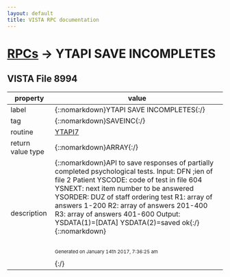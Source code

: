 ```yaml
---
layout: default
title: VISTA RPC documentation
---
```




# [RPCs](TableOfContent.md) &#8594; YTAPI SAVE INCOMPLETES 


 ## VISTA File 8994 


 property | value 
--- | --- 
 label | {::nomarkdown}YTAPI SAVE INCOMPLETES{:/}
 tag | {::nomarkdown}SAVEINC{:/}
 routine | [YTAPI7](http://code.osehra.org/dox/Routine_YTAPI7_source.html)
 return value type | {::nomarkdown}ARRAY{:/}
 description | {::nomarkdown}API to save responses of partially completed psychological tests. Input:        DFN ;ien of file 2 Patient        YSCODE: code of test in file 604        YSNEXT: next item number to be answered        YSORDER: DUZ of staff ordering test        R1: array of answers 1-200        R2: array of answers 201-400        R3: array of answers 401-600 Output:        YSDATA(1)=[DATA]        YSDATA(2)=saved ok{:/}{::nomarkdown} <br/><br/><p style="font-size: 11px">Generated on January 14th 2017, 7:36:25 am</p>{:/}